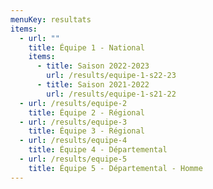 ```yaml
---
menuKey: resultats
items:
  - url: ""
    title: Équipe 1 - National
    items:
      - title: Saison 2022-2023
        url: /results/equipe-1-s22-23
      - title: Saison 2021-2022
        url: /results/equipe-1-s21-22
  - url: /results/equipe-2
    title: Équipe 2 - Régional
  - url: /results/equipe-3
    title: Équipe 3 - Régional
  - url: /results/equipe-4
    title: Équipe 4 - Départemental
  - url: /results/equipe-5
    title: Équipe 5 - Départemental - Homme
---
```

